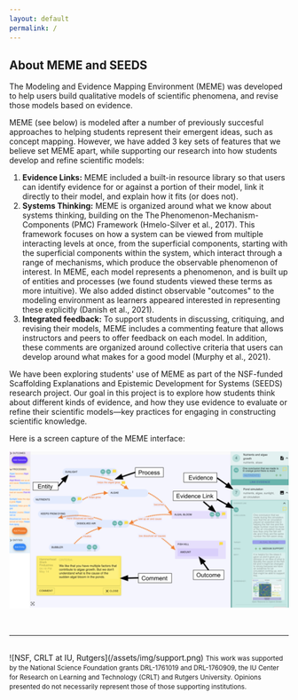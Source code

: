 ```yaml
---
layout: default
permalink: /
---
```


## About MEME and SEEDS

The Modeling and Evidence Mapping Environment (MEME) was developed to help users build qualitative models of scientific phenomena, and revise those models based on evidence.

MEME (see below) is modeled after a number of previously succesful approaches to helping students represent their emergent ideas, such as concept mapping. However, we have added 3 key sets of features that we believe set MEME apart, while supporting our research into how students develop and refine scientific models:
1. **Evidence Links:** MEME included a built-in resource library so that users can identify evidence for or against a portion of their model, link it directly to their model, and explain how it fits (or does not).
2. **Systems Thinking:** MEME is organized around what we  know about systems thinking, building on the The Phenomenon-Mechanism-Components (PMC) Framework (Hmelo-Silver et al., 2017). This framework focuses on how a system can be viewed from multiple interacting levels at once, from the superficial components, starting with the superficial components within the system, which interact through a range of mechanisms, which produce the observable phenomenon of interest. In MEME, each model represents a phenomenon, and is built up of entities and processes (we found students viewed these terms as more intuitive). We also added distinct observable "outcomes" to the modeling environment as learners appeared interested in representing these explicitly (Danish et al., 2021).
3. **Integrated feedback:** To support students in discussing, critiquing, and revising their models, MEME includes a commenting feature that allows instructors and peers to offer feedback on each model. In addition, these comments are organized around collective criteria that users can develop around what  makes for a good model (Murphy et al., 2021).
 
We have been exploring students' use of MEME as part of the NSF-funded Scaffolding Explanations and Epistemic Development for Systems (SEEDS) research project. Our goal in this project is to explore how students think about different kinds of evidence, and how they  use evidence to evaluate or refine their scientific models—key practices for engaging in constructing scientific knowledge.

Here is a screen capture of the MEME interface:

<a href="/assets/img/meme_interface.png" target="_blank"><img src="/assets/img/meme_interface.png" alt="MEME Interface"></a>

<br>
<hr>
<br>
![NSF, CRLT at IU, Rutgers](/assets/img/support.png)
<small>This work was supported by the National Science Foundation grants DRL-1761019 and DRL-1760909, the IU Center for Research on Learning and Technology (CRLT) and Rutgers University. Opinions presented do not necessarily represent those of those supporting institutions.<small>
